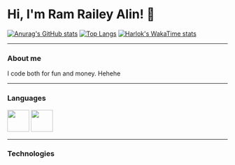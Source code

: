 # Hi, I'm Ram Railey Alin! 👋

[![Anurag's GitHub stats](https://github-readme-stats.vercel.app/api?username=VulpritProoze&show_icons=true&theme=midnight-purple)](https://github.com/VulpritProoze/github-readme-stats)
[![Top Langs](https://github-readme-stats.vercel.app/api/top-langs/?username=VulpritProoze&layout=pie&theme=midnight-purple)](https://github.com/VulpritProoze/github-readme-stats)
[![Harlok's WakaTime stats](https://github-readme-stats.vercel.app/api/wakatime?username=VulpritProoze&layout=compact&theme=midnight-purple)](https://github.com/VulpritProoze/github-readme-stats)

---

### About me
I code both for fun and money. Hehehe

---

### Languages
<div>
  <img src="https://github.com/VulpritProoze/VulpritProoze/edit/main/python_logo.png" width="50">
  <img src="https://github.com/VulpritProoze/VulpritProoze/edit/main/js_logo.png" width="50">
</div>

---

### Technologies

